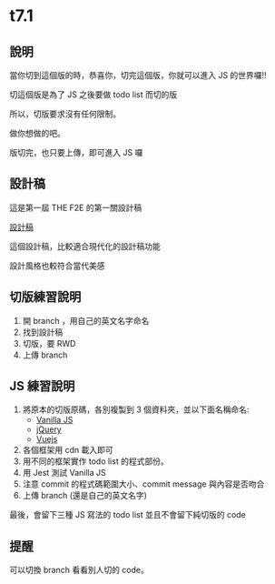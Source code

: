 # t7.1

## 說明

當你切到這個版的時，恭喜你，切完這個版，你就可以進入 JS 的世界囉!!

切這個版是為了 JS 之後要做 todo list 而切的版


所以，切版要求沒有任何限制。

做你想做的吧。

版切完，也只要上傳，即可進入 JS 囉

## 設計稿

這是第一屆 THE F2E 的第一關設計稿

[設計稿](https://hexschool.github.io/THE_F2E_Design/todolist/)


這個設計稿，比較適合現代化的設計稿功能

設計風格也較符合當代美感

## 切版練習說明

1. 開 branch ，用自己的英文名字命名
2. 找到設計稿
3. 切版，要 RWD
4. 上傳 branch 

## JS 練習說明

1. 將原本的切版原碼，各別複製到 3 個資料夾，並以下面名稱命名: 
    - [Vanilla JS](http://vanilla-js.com/)
    - [jQuery](https://jquery.com/)
    - [Vuejs](https://vuejs.org/)
2. 各個框架用 cdn 載入即可
3. 用不同的框架實作 todo list 的程式部份。
4. 用 Jest 測試 Vanilla JS
5. 注意 commit 的程式碼範圍大小、commit message 與內容是否吻合
6. 上傳 branch (還是自己的英文名字)

最後，會留下三種 JS 寫法的 todo list 並且不會留下純切版的 code

## 提醒

可以切換 branch 看看別人切的 code。

